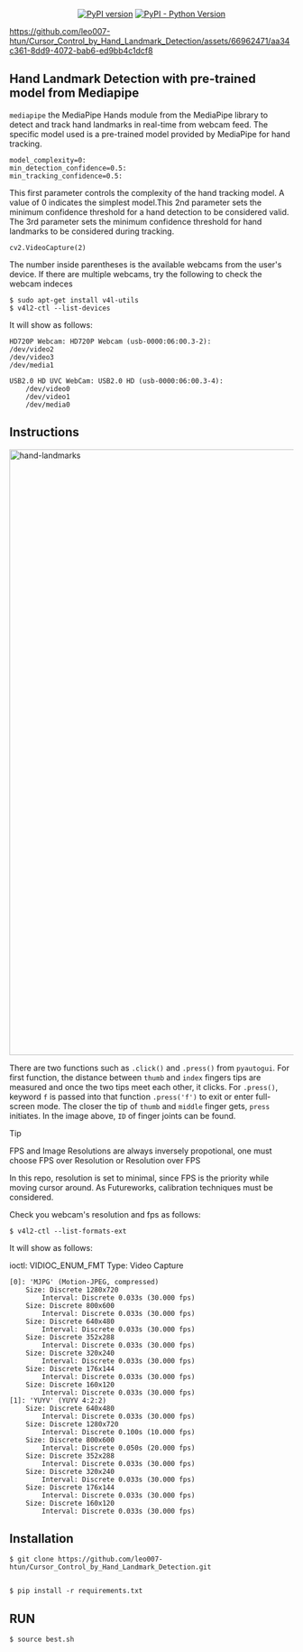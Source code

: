 <div align="center">
    
[![PyPI version](https://img.shields.io/pypi/v/gTTS.svg)](https://pypi.org/project/gTTS/)
[![PyPI - Python Version](https://img.shields.io/badge/Python-%3E%3D%203.9-blue)](https://www.python.org/)
    
</div>


https://github.com/leo007-htun/Cursor_Control_by_Hand_Landmark_Detection/assets/66962471/aa34c361-8dd9-4072-bab6-ed9bb4c1dcf8

## Hand Landmark Detection with pre-trained model from Mediapipe

``mediapipe`` the MediaPipe Hands module from the MediaPipe library to detect and track hand landmarks in real-time from webcam feed. The specific model used is a pre-trained model provided by MediaPipe for hand tracking.

    model_complexity=0: 
    min_detection_confidence=0.5: 
    min_tracking_confidence=0.5: 
    
This first parameter controls the complexity of the hand tracking model. A value of 0 indicates the simplest model.This 2nd parameter sets the minimum confidence threshold for a hand detection to be considered valid. The 3rd parameter sets the minimum confidence threshold for hand landmarks to be considered during tracking.

    cv2.VideoCapture(2)

The number inside parentheses is the available webcams from the user's device.
If there are multiple webcams, try the following to check the webcam indeces

    $ sudo apt-get install v4l-utils
    $ v4l2-ctl --list-devices

It will show as follows:

    HD720P Webcam: HD720P Webcam (usb-0000:06:00.3-2):
	/dev/video2
	/dev/video3
	/dev/media1

    USB2.0 HD UVC WebCam: USB2.0 HD (usb-0000:06:00.3-4):
    	/dev/video0
    	/dev/video1
    	/dev/media0

## Instructions

<img width="1073" alt="hand-landmarks" src="https://github.com/leo007-htun/Cursor_Control_by_Hand_Landmark_Detection/assets/66962471/b420286c-adc0-4efc-8b88-3b52fb3d71db">


There are two functions such as ``.click()`` and ``.press()`` from ``pyautogui``. For first function, the distance between ``thumb`` and ``index`` fingers tips are measured and once the two tips meet each other, it clicks. 
For ``.press()``, keyword ``f`` is passed into that function ``.press('f')`` to exit or enter full-screen mode. The closer the tip of ``thumb`` and ``middle`` finger gets, ``press`` initiates. In the image above, ``ID`` of finger joints can be found. 

> [!TIP]
> FPS and Image Resolutions are always inversely propotional, one must choose FPS over Resolution or Resolution over FPS

In this repo, resolution is set to minimal, since FPS is the priority while moving cursor around. As Futureworks, calibration techniques must be considered.

Check you webcam's resolution and fps as follows:

	$ v4l2-ctl --list-formats-ext
 
 It will show as follows:
 
 ioctl: VIDIOC_ENUM_FMT
	Type: Video Capture

	[0]: 'MJPG' (Motion-JPEG, compressed)
		Size: Discrete 1280x720
			Interval: Discrete 0.033s (30.000 fps)
		Size: Discrete 800x600
			Interval: Discrete 0.033s (30.000 fps)
		Size: Discrete 640x480
			Interval: Discrete 0.033s (30.000 fps)
		Size: Discrete 352x288
			Interval: Discrete 0.033s (30.000 fps)
		Size: Discrete 320x240
			Interval: Discrete 0.033s (30.000 fps)
		Size: Discrete 176x144
			Interval: Discrete 0.033s (30.000 fps)
		Size: Discrete 160x120
			Interval: Discrete 0.033s (30.000 fps)
	[1]: 'YUYV' (YUYV 4:2:2)
		Size: Discrete 640x480
			Interval: Discrete 0.033s (30.000 fps)
		Size: Discrete 1280x720
			Interval: Discrete 0.100s (10.000 fps)
		Size: Discrete 800x600
			Interval: Discrete 0.050s (20.000 fps)
		Size: Discrete 352x288
			Interval: Discrete 0.033s (30.000 fps)
		Size: Discrete 320x240
			Interval: Discrete 0.033s (30.000 fps)
		Size: Discrete 176x144
			Interval: Discrete 0.033s (30.000 fps)
		Size: Discrete 160x120
			Interval: Discrete 0.033s (30.000 fps)


## Installation

    $ git clone https://github.com/leo007-htun/Cursor_Control_by_Hand_Landmark_Detection.git
    

    $ pip install -r requirements.txt

## RUN
    $ source best.sh 



    
